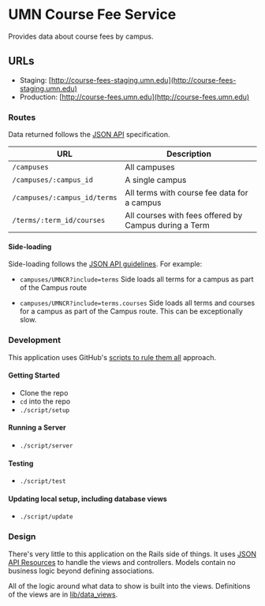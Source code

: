 # UMN Course Fee Service

Provides data about course fees by campus.

## URLs

- Staging: [http://course-fees-staging.umn.edu](http://course-fees-staging.umn.edu)
- Production: [http://course-fees.umn.edu](http://course-fees.umn.edu)

### Routes

Data returned follows the [JSON API](http://jsonapi.org/) specification.

| URL | Description |
| --- | --- |
| `/campuses` | All campuses |
| `/campuses/:campus_id` | A single campus |
| `/campuses/:campus_id/terms` | All terms with course fee data for a campus |
| `/terms/:term_id/courses` | All courses with fees offered by Campus during a Term |

#### Side-loading

Side-loading follows the [JSON API guidelines](http://jsonapi.org/format/#fetching-includes). For example:

- `campuses/UMNCR?include=terms`
Side loads all terms for a campus as part of the Campus route

- `campuses/UMNCR?include=terms.courses`
Side loads all terms and courses for a campus as part of the Campus route. This can be exceptionally slow.

### Development

This application uses GitHub's [scripts to rule them all](https://github.com/github/scripts-to-rule-them-all) approach.

#### Getting Started

- Clone the repo
- `cd` into the repo
- `./script/setup`

#### Running a Server

- `./script/server`

#### Testing

- `./script/test`

#### Updating local setup, including database views

- `./script/update`

### Design

There's very little to this application on the Rails side of things. It uses [JSON API Resources](https://github.com/cerebris/jsonapi-resources) to handle the views and controllers. Models contain no business logic beyond defining associations.

All of the logic around what data to show is built into the views. Definitions of the views are in [lib/data_views](lib/data_views).
